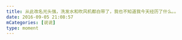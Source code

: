 ```yaml
---
title: 从此改名光头强，洗发水和吹风机都白带了，我也不知道我今天经历了什么。。
date: 2016-09-05 21:08:57
mCategories: [说说]
type: moment
---
```


<div id="pics-20160905210857"></div>

<script src="/lib/moment/pics.js"></script>
<script>
var data = [
    {"link": "2016-09-05_000003.jpeg", "type": "shuoshuo"},
    {"link": "2016-09-05_000005.jpeg", "type": "shuoshuo"}
];
picsRender(data, "pics-20160905210857");
</script>

